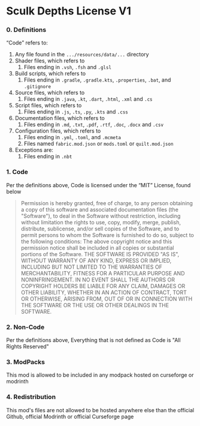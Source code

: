 # Sculk Depths License V1
 
### 0. Definitions

“Code” refers to:
1. Any file found in the `.../resources/data/...` directory
2. Shader files, which refers to
    1. Files ending in `.vsh`, `.fsh` and `.glsl`
3. Build scripts, which refers to
    1. Files ending in `.gradle`, `.gradle.kts`, `.properties`, `.bat`, and `.gitignore`
4. Source files, which refers to
    1. Files ending in `.java`, `.kt`, `.dart`, `.html`, `.xml` and `.cs`
5. Script files, which refers to
    1. Files ending in `.js`, `.ts`, `.py`, `.kts` and `.css`
6. Documentation files, which refers to
    1. Files ending in `.md`, `.txt`, `.pdf`, `.rtf`, `.doc`, `.docx` and `.csv`
7. Configuration files, which refers to
    1. Files ending in `.yml`, `.toml`, and `.mcmeta`
    2. Files named `fabric.mod.json` or `mods.toml` or `quilt.mod.json`
8. Exceptions are:
    1. Files ending in `.nbt`

### 1. Code
  Per the definitions above, Code is licensed under the “MIT” License, found below

> Permission is hereby granted, free of charge, to any person obtaining a copy of this software and associated documentation files (the "Software"), to deal in the Software without restriction, including without limitation the rights to use, copy, modify, merge, publish, distribute, sublicense, and/or sell copies of the Software, and to permit persons to whom the Software is furnished to do so, subject to the following conditions:
The above copyright notice and this permission notice shall be included in all copies or substantial portions of the Software.
THE SOFTWARE IS PROVIDED "AS IS", WITHOUT WARRANTY OF ANY KIND, EXPRESS OR IMPLIED, INCLUDING BUT NOT LIMITED TO THE WARRANTIES OF MERCHANTABILITY, FITNESS FOR A PARTICULAR PURPOSE AND NONINFRINGEMENT. IN NO EVENT SHALL THE AUTHORS OR COPYRIGHT HOLDERS BE LIABLE FOR ANY CLAIM, DAMAGES OR OTHER LIABILITY, WHETHER IN AN ACTION OF CONTRACT, TORT OR OTHERWISE, ARISING FROM, OUT OF OR IN CONNECTION WITH THE SOFTWARE OR THE USE OR OTHER DEALINGS IN THE SOFTWARE.

### 2. Non-Code

 Per the definitions above, Everything that is not defined as Code is "All Rights Reserved"

### 3. ModPacks

This mod is allowed to be included in any modpack hosted on curseforge or modrinth

### 4. Redistribution

This mod's files are not allowed to be hosted anywhere else than the official Github, official Modrinth or official Curseforge page

